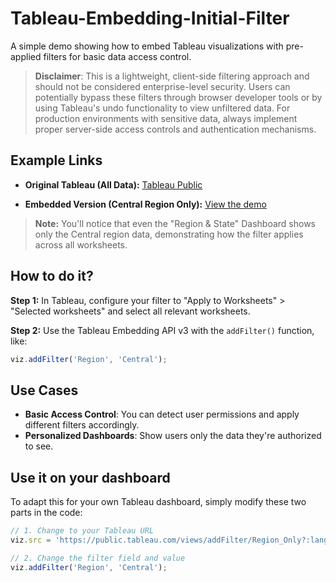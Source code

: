 # Tableau-Embedding-Initial-Filter

A simple demo showing how to embed Tableau visualizations with pre-applied filters for basic data access control.
> **Disclaimer**: This is a lightweight, client-side filtering approach and should not be considered enterprise-level security. Users can potentially bypass these filters through browser developer tools or by using Tableau's undo functionality to view unfiltered data. For production environments with sensitive data, always implement proper server-side access controls and authentication mechanisms.

## Example Links

- **Original Tableau (All Data):**  [Tableau Public](https://public.tableau.com/app/profile/bamboooo.fish/viz/addFilter/Region_Only?publish=yes)

- **Embedded Version (Central Region Only):**  [View the demo](https://bamboooofish.github.io/Tableau-Embedding-Initial-Filter/)

> **Note:** You'll notice that even the "Region & State" Dashboard shows only the Central region data, demonstrating how the filter applies across all worksheets.

## How to do it?

**Step 1:** In Tableau, configure your filter to "Apply to Worksheets" > "Selected worksheets" and select all relevant worksheets.

**Step 2:** Use the Tableau Embedding API v3 with the `addFilter()` function, like:
```javascript
viz.addFilter('Region', 'Central');
```

## Use Cases
- **Basic Access Control**: You can detect user permissions and apply different filters accordingly.
- **Personalized Dashboards**: Show users only the data they're authorized to see.

## Use it on your dashboard
To adapt this for your own Tableau dashboard, simply modify these two parts in the code:
```javascript
// 1. Change to your Tableau URL
viz.src = 'https://public.tableau.com/views/addFilter/Region_Only?:language=zh-TW&publish=yes&:sid=&:redirect=auth&:display_count=n&:origin=viz_share_link';

// 2. Change the filter field and value
viz.addFilter('Region', 'Central');
```

